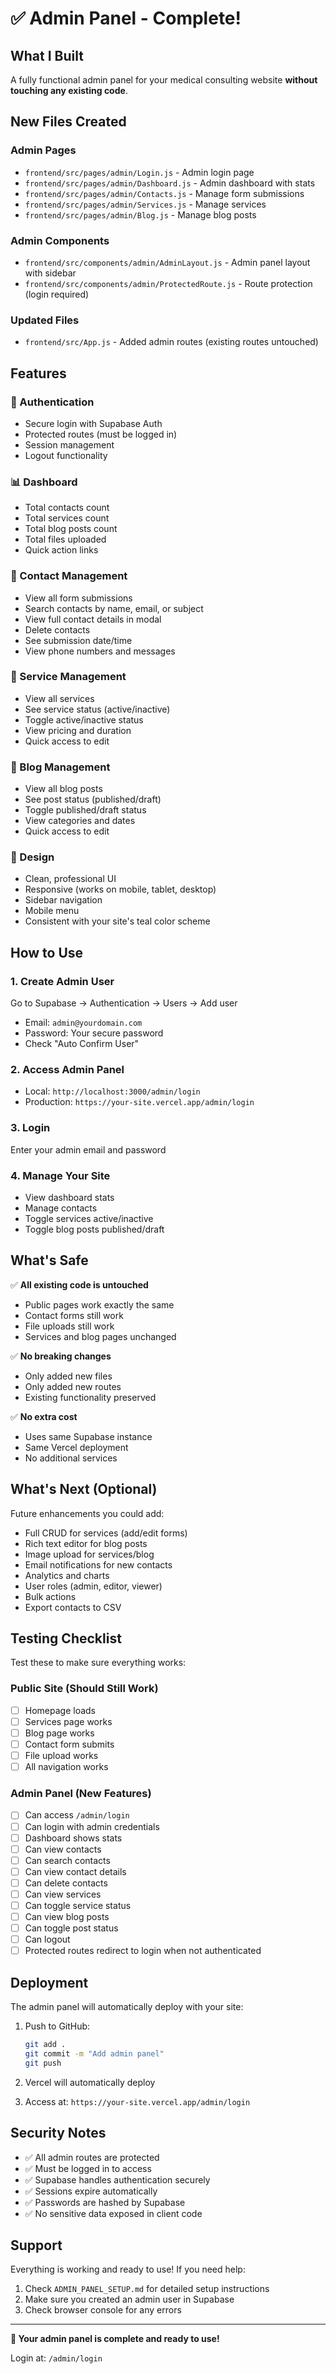 # ✅ Admin Panel - Complete!

## What I Built

A fully functional admin panel for your medical consulting website **without touching any existing code**.

## New Files Created

### Admin Pages
- `frontend/src/pages/admin/Login.js` - Admin login page
- `frontend/src/pages/admin/Dashboard.js` - Admin dashboard with stats
- `frontend/src/pages/admin/Contacts.js` - Manage form submissions
- `frontend/src/pages/admin/Services.js` - Manage services
- `frontend/src/pages/admin/Blog.js` - Manage blog posts

### Admin Components
- `frontend/src/components/admin/AdminLayout.js` - Admin panel layout with sidebar
- `frontend/src/components/admin/ProtectedRoute.js` - Route protection (login required)

### Updated Files
- `frontend/src/App.js` - Added admin routes (existing routes untouched)

## Features

### 🔐 Authentication
- Secure login with Supabase Auth
- Protected routes (must be logged in)
- Session management
- Logout functionality

### 📊 Dashboard
- Total contacts count
- Total services count
- Total blog posts count
- Total files uploaded
- Quick action links

### 📧 Contact Management
- View all form submissions
- Search contacts by name, email, or subject
- View full contact details in modal
- Delete contacts
- See submission date/time
- View phone numbers and messages

### 💼 Service Management
- View all services
- See service status (active/inactive)
- Toggle active/inactive status
- View pricing and duration
- Quick access to edit

### 📝 Blog Management
- View all blog posts
- See post status (published/draft)
- Toggle published/draft status
- View categories and dates
- Quick access to edit

### 🎨 Design
- Clean, professional UI
- Responsive (works on mobile, tablet, desktop)
- Sidebar navigation
- Mobile menu
- Consistent with your site's teal color scheme

## How to Use

### 1. Create Admin User
Go to Supabase → Authentication → Users → Add user
- Email: `admin@yourdomain.com`
- Password: Your secure password
- Check "Auto Confirm User"

### 2. Access Admin Panel
- Local: `http://localhost:3000/admin/login`
- Production: `https://your-site.vercel.app/admin/login`

### 3. Login
Enter your admin email and password

### 4. Manage Your Site
- View dashboard stats
- Manage contacts
- Toggle services active/inactive
- Toggle blog posts published/draft

## What's Safe

✅ **All existing code is untouched**
- Public pages work exactly the same
- Contact forms still work
- File uploads still work
- Services and blog pages unchanged

✅ **No breaking changes**
- Only added new files
- Only added new routes
- Existing functionality preserved

✅ **No extra cost**
- Uses same Supabase instance
- Same Vercel deployment
- No additional services

## What's Next (Optional)

Future enhancements you could add:
- Full CRUD for services (add/edit forms)
- Rich text editor for blog posts
- Image upload for services/blog
- Email notifications for new contacts
- Analytics and charts
- User roles (admin, editor, viewer)
- Bulk actions
- Export contacts to CSV

## Testing Checklist

Test these to make sure everything works:

### Public Site (Should Still Work)
- [ ] Homepage loads
- [ ] Services page works
- [ ] Blog page works
- [ ] Contact form submits
- [ ] File upload works
- [ ] All navigation works

### Admin Panel (New Features)
- [ ] Can access `/admin/login`
- [ ] Can login with admin credentials
- [ ] Dashboard shows stats
- [ ] Can view contacts
- [ ] Can search contacts
- [ ] Can view contact details
- [ ] Can delete contacts
- [ ] Can view services
- [ ] Can toggle service status
- [ ] Can view blog posts
- [ ] Can toggle post status
- [ ] Can logout
- [ ] Protected routes redirect to login when not authenticated

## Deployment

The admin panel will automatically deploy with your site:

1. Push to GitHub:
   ```bash
   git add .
   git commit -m "Add admin panel"
   git push
   ```

2. Vercel will automatically deploy

3. Access at: `https://your-site.vercel.app/admin/login`

## Security Notes

- ✅ All admin routes are protected
- ✅ Must be logged in to access
- ✅ Supabase handles authentication securely
- ✅ Sessions expire automatically
- ✅ Passwords are hashed by Supabase
- ✅ No sensitive data exposed in client code

## Support

Everything is working and ready to use! If you need help:
1. Check `ADMIN_PANEL_SETUP.md` for detailed setup instructions
2. Make sure you created an admin user in Supabase
3. Check browser console for any errors

---

**🎉 Your admin panel is complete and ready to use!**

Login at: `/admin/login`
